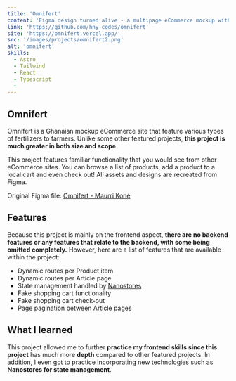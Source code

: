 ```yaml
---
title: 'Omnifert'
content: 'Figma design turned alive - a multipage eCommerce mockup with familiar shopping functionalities'
link: 'https://github.com/hny-codes/omnifert'
site: 'https://omnifert.vercel.app/'
src: '/images/projects/omnifert2.png'
alt: 'omnifert'
skills:
  - Astro
  - Tailwind
  - React
  - Typescript
  -
---
```


## Omnifert

Omnifert is a Ghanaian mockup eCommerce site that feature various types of fertilizers to farmers. Unlike some other featured projects, **this project is much greater in both size and scope**.

This project features familiar functionality that you would see from other eCommerce sites. You can browse a list of products, add a product to a local cart and even check out! All assets and designs are recreated from Figma.

Original Figma file: [Omnifert - Maurri Koné](https://www.figma.com/community/file/1343772653956159846)

## Features

Because this project is mainly on the frontend aspect, **there are no backend features or any features that relate to the backend, with some being omitted completely.** However, here are a list of features that are available within the project:

- Dynamic routes per Product item
- Dynamic routes per Article page
- State management handled by [Nanostores](https://github.com/nanostores/nanostores)
- Fake shopping cart functionality
- Fake shopping cart check-out
- Page pagination between Article pages

## What I learned

This project allowed me to further **practice my frontend skills since this project** has much more **depth** compared to other featured projects. In addition, I even got to practice incorporating new technologies such as **Nanostores for state management**.
